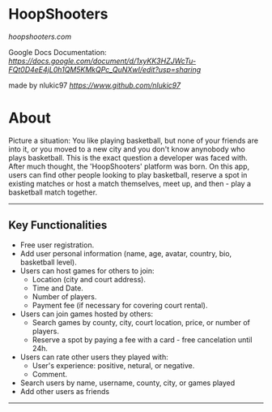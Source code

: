 # HoopShooters
 _hoopshooters.com_

Google Docs Documentation: 
_https://docs.google.com/document/d/1xyKK3HZJWcTu-FQt0D4eE4jL0h1QM5KMkQPc_QuNXwI/edit?usp=sharing_

made by nlukic97 
_https://www.github.com/nlukic97_

# About
Picture a situation: You like playing basketball, but none of your friends are into it, or you moved to a new city and 
you don't know anynobody who plays basketball. This is the exact question a developer was faced with. After much 
thought, the 'HoopShooters' platform was born.
On this app, users can find other people looking to play basketball, reserve a spot in existing matches or host a match themselves, meet up, and then - play a basketball match together.

---

## Key Functionalities
- Free user registration.
- Add user personal information (name, age, avatar, country, bio, basketball level).
- Users can host games for others to join:
    - Location (city and court address).
    - Time and Date.
    - Number of players.
    - Payment fee (if necessary for covering court rental).
- Users can join games hosted by others:
    - Search games by county, city, court location, price, or number of players.
    - Reserve a spot by paying a fee with a card - free cancelation until 24h.
- Users can rate other users they played with:
    - User's experience: positive, netural, or negative.
    - Comment.
- Search users by name, username, county, city, or games played
- Add other users as friends

---
